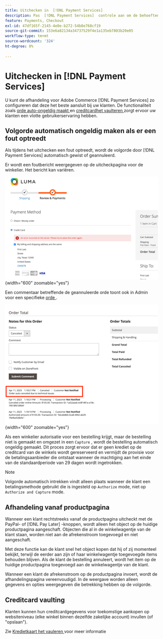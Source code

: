```yaml
---
title: Uitchecken in  [!DNL Payment Services]
description: Pas  [!DNL Payment Services]  controle aan om de behoeften van uw klant te passen.
feature: Payments, Checkout
exl-id: 47df165f-2145-4e0e-b272-54b8e768cf19
source-git-commit: 153e6a82134a34737529f4e1a135eb7803b20e05
workflow-type: tm+mt
source-wordcount: '324'
ht-degree: 0%

---
```



# Uitchecken in [!DNL Payment Services]

U kunt de afhandeling voor Adobe Commerce [!DNL Payment Services] zo configureren dat deze het beste aansluit bij uw klanten. De functionaliteit zoals [ orde auto-ongeldig maakt ](#order-auto-voided-if-error) en [ creditcardhet vaulteren ](#credit-card-vaulting) zorgt ervoor uw klanten een vlotte gebruikerservaring hebben.

## Volgorde automatisch ongeldig maken als er een fout optreedt

Als tijdens het uitchecken een fout optreedt, wordt de volgorde door [!DNL Payment Services] automatisch gewist of geannuleerd.

Er wordt een foutbericht weergegeven op de uitcheckpagina voor de winkelier. Het bericht kan variëren.

![ Fout terwijl het controleren ](assets/user-checkout-error.png " Fout terwijl het controleren "){width="600" zoomable="yes"}

Een commentaar betreffende de geannuleerde orde toont ook in Admin voor een specifieke [ orde ](https://experienceleague.adobe.com/docs/commerce-admin/stores-sales/order-management/orders/orders.html?lang=en).

![ Geannuleerde ordecommentaar in Admin voor orde ](assets/admin-checkout-error.png " Geannuleerde ordecommentaar in Admin voor orde "){width="600" zoomable="yes"}

Als een winkelier autorisatie voor een bestelling krijgt, maar de bestelling niet is gemaakt en omgezet in een `Capture` , wordt de bestelling automatisch ongeldig gemaakt. Dit proces zorgt ervoor dat er geen krediet op de creditcard van de winkels wordt gereserveerd en vermijdt de provisie voor de betalingsaanbieder die ontstaat wanneer de machtiging aan het einde van de standaardperiode van 29 dagen wordt ingetrokken.

>[!NOTE]
>
>Volgorde automatisch intrekken vindt alleen plaats wanneer de klant een betalingsmethode gebruikt die is ingesteld op `Authorize` mode, niet op `Authorize and Capture` mode.

## Afhandeling vanaf productpagina

Wanneer een klant rechtstreeks vanaf de productpagina uitcheckt met de PayPal- of [!DNL Pay Later] -knoppen, wordt alleen het object op de huidige productpagina aangeschaft. Objecten die al in de winkelwagentje van de klant staan, worden niet aan de afrekenstroom toegevoegd en niet aangeschaft.

Met deze functie kan de klant snel het object kopen dat hij of zij momenteel bekijkt, terwijl de eerder aan zijn of haar winkelwagentje toegevoegde items behouden blijven.
Als de klant de bestelling annuleert, wordt het item op de huidige productpagina toegevoegd aan de winkelwagentje van de klant.

Wanneer een klant de afrekenstroom op de productpagina invoert, wordt de afhandelingspagina vereenvoudigd. In de weergave worden alleen gegevens en opties weergegeven die betrekking hebben op de volgorde.

## Creditcard vaulting

Klanten kunnen hun creditcardgegevens voor toekomstige aankopen op websiteniveau (elke winkel binnen dezelfde zakelijke account) invullen (of &quot;opslaan&quot;).

Zie [ Kredietkaart het vauleren ](vaulting.md) voor meer informatie
